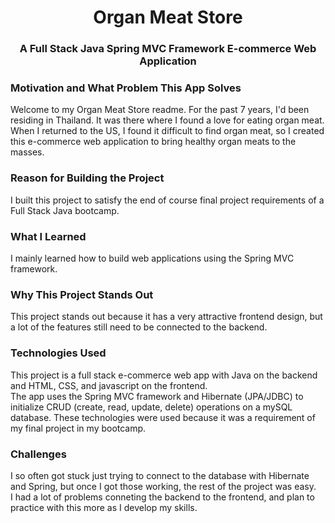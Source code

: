 <h1 align="center">Organ Meat Store</h1>
<h3 align="center">A Full Stack Java Spring MVC Framework E-commerce Web Application</h3>


<h3 align="left">Motivation and What Problem This App Solves</h3>
Welcome to my Organ Meat Store readme. For the past 7 years, I'd been residing in Thailand. It was there where I found a love for eating organ meat. When I returned to the US, I found it difficult to find organ meat, so I created this e-commerce web application to bring healthy organ meats to the masses. 

<h3 align="left">Reason for Building the Project</h3>
I built this project to satisfy the end of course final project requirements of a Full Stack Java bootcamp. 

<h3 align="left">What I Learned</h3>
I mainly learned how to build web applications using the Spring MVC framework. 

<h3 align="left">Why This Project Stands Out</h3>
This project stands out because it has a very attractive frontend design, but a lot of the features still need to be connected to the backend. 

<h3 align="left">Technologies Used</h3>
This project is a full stack e-commerce web app with Java on the backend and HTML, CSS, and javascript on the frontend. 
<br>
The app uses the Spring MVC framework and Hibernate (JPA/JDBC) to initialize CRUD (create, read, update, delete) operations on a mySQL database. These technologies were used because it was a requirement of my final project in my bootcamp. 

<h3 align="left">Challenges</h3>
I so often got stuck just trying to connect to the database with Hibernate and Spring, but once I got those working, the rest of the project was easy. 
<br>
I had a lot of problems conneting the backend to the frontend, and plan to practice with this more as I develop my skills. 
 
